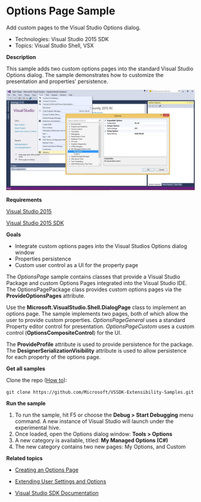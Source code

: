
# Options Page Sample
Add custom pages to the Visual Studio Options dialog.

* Technologies: Visual Studio 2015 SDK
* Topics: Visual Studio Shell, VSX

**Description**

This sample adds two custom options pages into the standard Visual Studio
Options dialog. The sample demonstrates how to customize the presentation and
properties' persistence.

![image](C%23/Example.OptionsPage1.png)

**Requirements**

[ Visual Studio 2015 ](http://www.microsoft.com/visualstudio/en-us/try/default.mspx#download)

[ Visual Studio 2015 SDK ](https://www.visualstudio.com/en-us/downloads/visual-studio-2015-downloads-vs.aspx)

**Goals**

  * Integrate custom options pages into the Visual Studios Options dialog window 
  * Properties persistence 
  * Custom user control as a UI for the property page 



The _OptionsPage_ sample contains classes that provide a Visual Studio Package
and custom Options Pages integrated into the Visual Studio IDE. The
OptionsPagePackage class provides custom options pages via the
**ProvideOptionsPages** attribute.

Use the **Microsoft.VisualStudio.Shell.DialogPage** class to implement an
options page. The sample implements two pages, both of which allow the user to
provide custom properties. _OptionsPageGeneral_ uses a standard Property
editor control for presentation. _OptionsPageCustom_ uses a custom control
(**OptionsCompositeControl**) for the UI.

The **ProvideProfile** attribute is used to provide persistence for the
package. The **DesignerSerializationVisibility** attribute is used to allow
persistence for each property of the options page.

**Get all samples**

Clone the repo ([How to](https://git-scm.com/book/en/v2/Git-Basics-Getting-a-Git-Repository#Cloning-an-Existing-Repository)):

`git clone https://github.com/Microsoft/VSSDK-Extensibility-Samples.git`

**Run the sample**

  1. To run the sample, hit F5 or choose the **Debug &gt; Start Debugging** menu command. A new instance of Visual Studio will launch under the experimental hive. 
  2. Once loaded, open the Options dialog window: **Tools &gt; Options**
  3. A new category is available, titled: **My Managed Options (C#)**
  4. The new category contains two new pages: My Options, and Custom 



**Related topics**

* [ Creating an Options Page ](https://msdn.microsoft.com/en-us/library/bb166195%28v=vs.140%29.aspx)

* [ Extending User Settings and Options ](https://msdn.microsoft.com/en-us/library/bb165657%28v=vs.140%29.aspx)

* [ Visual Studio SDK Documentation ](https://msdn.microsoft.com/en-us/library/bb166441(v=vs.140).aspx)



